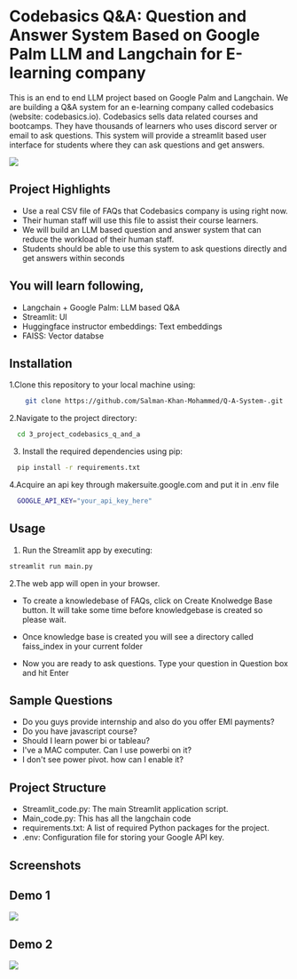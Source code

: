 

# Codebasics Q&A: Question and Answer System Based on Google Palm LLM and Langchain for E-learning company  

This is an end to end LLM project based on Google Palm and Langchain. We are building a Q&A system for an e-learning company called codebasics (website: codebasics.io). Codebasics sells data related courses and bootcamps. They have thousands of learners who uses discord server or email to ask questions. This system will provide a streamlit based user interface for students where they can ask questions and get answers. 

![](https://github.com/Salman-Khan-Mohammed/Q-A-System-/blob/main/Q%26A%20System/Screenshot%202024-08-14%20at%202.50.29%E2%80%AFAM.png)

## Project Highlights

- Use a real CSV file of FAQs that Codebasics company is using right now. 
- Their human staff will use this file to assist their course learners.
- We will build an LLM based question and answer system that can reduce the workload of their human staff.
- Students should be able to use this system to ask questions directly and get answers within seconds

## You will learn following,
  - Langchain + Google Palm: LLM based Q&A
  - Streamlit: UI
  - Huggingface instructor embeddings: Text embeddings
  - FAISS: Vector databse

## Installation

1.Clone this repository to your local machine using:

```bash
    git clone https://github.com/Salman-Khan-Mohammed/Q-A-System-.git
```
2.Navigate to the project directory:

```bash
  cd 3_project_codebasics_q_and_a
```
3. Install the required dependencies using pip:

```bash
  pip install -r requirements.txt
```
4.Acquire an api key through makersuite.google.com and put it in .env file

```bash
  GOOGLE_API_KEY="your_api_key_here"
```
## Usage

1. Run the Streamlit app by executing:
```bash
streamlit run main.py

```

2.The web app will open in your browser.

- To create a knowledebase of FAQs, click on Create Knolwedge Base button. It will take some time before knowledgebase is created so please wait.

- Once knowledge base is created you will see a directory called faiss_index in your current folder

- Now you are ready to ask questions. Type your question in Question box and hit Enter

## Sample Questions
  - Do you guys provide internship and also do you offer EMI payments?
  - Do you have javascript course?
  - Should I learn power bi or tableau?
  - I've a MAC computer. Can I use powerbi on it?
  - I don't see power pivot. how can I enable it?

## Project Structure

- Streamlit_code.py: The main Streamlit application script.
- Main_code.py: This has all the langchain code
- requirements.txt: A list of required Python packages for the project.
- .env: Configuration file for storing your Google API key.


## Screenshots
 ## Demo 1
![](https://github.com/Salman-Khan-Mohammed/Q-A-System-/blob/main/Q%26A%20System/Screenshot%202024-08-25%20at%202.51.20%E2%80%AFPM.png)

## Demo 2
![](https://github.com/Salman-Khan-Mohammed/Q-A-System-/blob/main/Q%26A%20System/Screenshot%202024-08-25%20at%202.53.10%E2%80%AFPM.png)

